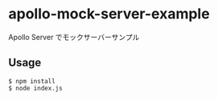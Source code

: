# apollo-mock-server-example

Apollo Server でモックサーバーサンプル

## Usage

```
$ npm install
$ node index.js
```
